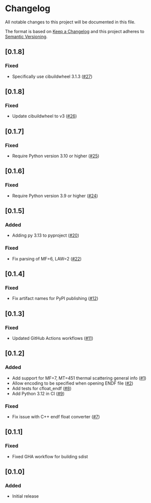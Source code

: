 # Changelog

All notable changes to this project will be documented in this file.

The format is based on [Keep a Changelog](http://keepachangelog.com/en/1.1.0/)
and this project adheres to [Semantic Versioning](http://semver.org/spec/v2.0.0.html).

## [0.1.8]

### Fixed

* Specifically use cibuildwheel 3.1.3 ([#27](https://github.com/paulromano/endf-python/pull/27))

## [0.1.8]

### Fixed

* Update cibuildwheel to v3 ([#26](https://github.com/paulromano/endf-python/pull/26))

## [0.1.7]

### Fixed

* Require Python version 3.10 or higher ([#25](https://github.com/paulromano/endf-python/pull/25))

## [0.1.6]

### Fixed

* Require Python version 3.9 or higher ([#24](https://github.com/paulromano/endf-python/pull/24))

## [0.1.5]

### Added

* Adding py 3.13 to pyproject ([#20](https://github.com/paulromano/endf-python/pull/20))

### Fixed

* Fix parsing of MF=6, LAW=2 ([#22](https://github.com/paulromano/endf-python/pull/22))

## [0.1.4]

### Fixed

* Fix artifact names for PyPI publishing ([#12](https://github.com/paulromano/endf-python/pull/12))

## [0.1.3]

### Fixed

* Updated GitHub Actions workflows ([#11](https://github.com/paulromano/endf-python/pull/11))

## [0.1.2]

### Added

* Add support for MF=7, MT=451 thermal scattering general info ([#1](https://github.com/paulromano/endf-python/pull/1))
* Allow encoding to be specified when opening ENDF file ([#2](https://github.com/paulromano/endf-python/pull/2))
* Add tests for cfloat_endf ([#8](https://github.com/paulromano/endf-python/pull/8))
* Add Python 3.12 in CI ([#9](https://github.com/paulromano/endf-python/pull/9))

### Fixed

* Fix issue with C++ endf float converter ([#7](https://github.com/paulromano/endf-python/pull/7))

## [0.1.1]

### Fixed

* Fixed GHA workflow for building sdist

## [0.1.0]

### Added

* Initial release
